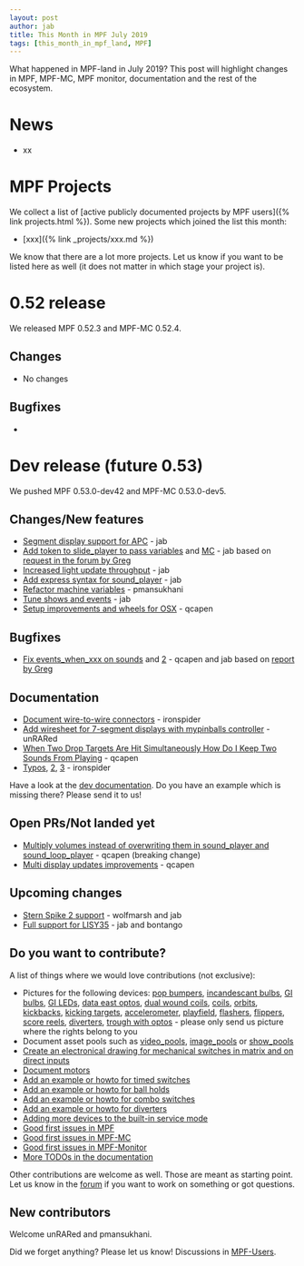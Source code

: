 ```yaml
---
layout: post
author: jab
title: This Month in MPF July 2019
tags: [this_month_in_mpf_land, MPF]
---
```

What happened in MPF-land in July 2019?
This post will highlight changes in MPF, MPF-MC, MPF monitor, documentation
and the rest of the ecosystem.

# News

* xx

# MPF Projects

We collect a list of [active publicly documented projects by MPF users]({% link projects.html %}).
Some new projects which joined the list this month:

* [xxx]({% link _projects/xxx.md %})


We know that there are a lot more projects. Let us know if you want to be listed here as well (it does not matter in which stage your project is).

# 0.52 release

We released MPF 0.52.3 and MPF-MC 0.52.4.

## Changes

* No changes

## Bugfixes

* 

# Dev release (future 0.53)

We pushed MPF 0.53.0-dev42 and MPF-MC 0.53.0-dev5.

## Changes/New features

* [Segment display support for APC](https://github.com/missionpinball/mpf/pull/1388) - jab
* [Add token to slide_player to pass variables](https://github.com/missionpinball/mpf/pull/1389) and [MC](https://github.com/missionpinball/mpf-mc/pull/377) - jab based on [request in the forum by Greg](https://groups.google.com/forum/#!topic/mpf-users/ln2y_qxGRg4)
* [Increased light update throughput](https://github.com/missionpinball/mpf/pull/1390) - jab
* [Add express syntax for sound_player](https://github.com/missionpinball/mpf-mc/pull/378) - jab
* [Refactor machine variables](https://github.com/missionpinball/mpf/pull/1394) - pmansukhani
* [Tune shows and events](https://github.com/missionpinball/mpf/pull/1392) - jab
* [Setup improvements and wheels for OSX](https://github.com/missionpinball/mpf-mc/pull/379) - qcapen

## Bugfixes

* [Fix events_when_xxx on sounds](https://github.com/missionpinball/mpf-mc/pull/378) and [2](https://github.com/missionpinball/mpf/pull/1393) - qcapen and jab based on [report by Greg](https://groups.google.com/forum/#!topic/mpf-users/B8PF2WqFpYo)

## Documentation

* [Document wire-to-wire connectors](https://github.com/missionpinball/mpf-docs/pull/242) - ironspider
* [Add wiresheet for 7-segment displays with mypinballs controller](https://github.com/missionpinball/mpf-docs/pull/241) - unRARed
* [When Two Drop Targets Are Hit Simultaneously How Do I Keep Two Sounds From Playing](https://github.com/missionpinball/mpf-docs/commit/7909751f5f0b09727e0c68e8b561d76b3e4e4ef3) - qcapen
* [Typos](https://github.com/missionpinball/mpf-docs/pull/243), [2](https://github.com/missionpinball/mpf-docs/pull/244), [3](https://github.com/missionpinball/mpf-docs/pull/245) - ironspider

Have a look at the [dev documentation](http://docs.missionpinball.org/en/dev/).
Do you have an example which is missing there? Please send it to us!

## Open PRs/Not landed yet

* [Multiply volumes instead of overwriting them in sound_player and sound_loop_player](https://github.com/missionpinball/mpf-mc/pull/333) - qcapen (breaking change)
* [Multi display updates improvements](https://github.com/missionpinball/mpf-mc/pull/323) - qcapen

## Upcoming changes

* [Stern Spike 2 support](https://github.com/missionpinball/mpf/issues/1246) - wolfmarsh and jab
* [Full support for LISY35](https://github.com/missionpinball/mpf/issues/1218) - jab and bontango

## Do you want to contribute?

A list of things where we would love contributions (not exclusive):

* Pictures for the following devices: [pop bumpers](http://docs.missionpinball.org/en/dev/mechs/pop_bumpers/index.html),
  [incandescant bulbs](http://docs.missionpinball.org/en/dev/mechs/lights/matrix_lights.html),
  [GI bulbs](http://docs.missionpinball.org/en/dev/mechs/lights/gis.html),
  [GI LEDs](http://docs.missionpinball.org/en/dev/mechs/lights/gis.html),
  [data east optos](http://docs.missionpinball.org/en/dev/mechs/switches/optos.html),
  [dual wound coils](http://docs.missionpinball.org/en/dev/mechs/coils/dual_wound_coils.html),
  [coils](http://docs.missionpinball.org/en/dev/mechs/coils/index.html),
  [orbits](http://docs.missionpinball.org/en/dev/mechs/loops/index.html),
  [kickbacks](http://docs.missionpinball.org/en/dev/mechs/kickbacks/index.html),
  [kicking targets](http://docs.missionpinball.org/en/dev/mechs/targets/kicking_targets/index.html),
  [accelerometer](http://docs.missionpinball.org/en/dev/mechs/accelerometers/index.html),
  [playfield](http://docs.missionpinball.org/en/dev/mechs/playfields/index.html),
  [flashers](http://docs.missionpinball.org/en/dev/mechs/lights/flashers.html),
  [flippers](http://docs.missionpinball.org/en/dev/mechs/flippers/index.html),
  [score reels](http://docs.missionpinball.org/en/dev/mechs/score_reels/index.html),
  [diverters](http://docs.missionpinball.org/en/dev/mechs/diverters/index.html),
  [trough with optos](http://docs.missionpinball.org/en/dev/mechs/troughs/index.html) - please only send us picture where the rights belong to you
* Document asset pools such as [video_pools](http://docs.missionpinball.org/en/dev/config/video_pools.html), [image_pools](http://docs.missionpinball.org/en/dev/config/image_pools.html) or [show_pools](http://docs.missionpinball.org/en/dev/config/show_pools.html)
* [Create an electronical drawing for mechanical switches in matrix and on direct inputs](http://docs.missionpinball.org/en/dev/mechs/switches/mechanical_switches.html)
* [Document motors](http://docs.missionpinball.org/en/dev/mechs/motors/index.html)
* [Add an example or howto for timed switches](http://docs.missionpinball.org/en/dev/game_logic/timed_switches/index.html)
* [Add an example or howto for ball holds](http://docs.missionpinball.org/en/dev/game_logic/ball_holds/index.html)
* [Add an example or howto for combo switches](http://docs.missionpinball.org/en/dev/game_logic/combo_switches/index.html)
* [Add an example or howto for diverters](http://docs.missionpinball.org/en/dev/mechs/diverters/index.html)
* [Adding more devices to the built-in service mode](https://github.com/missionpinball/mpf/issues/693)
* [Good first issues in MPF](https://github.com/missionpinball/mpf/issues?q=is%3Aissue+is%3Aopen+label%3A%22good+first+issue%22)
* [Good first issues in MPF-MC](https://github.com/missionpinball/mpf-mc/issues?q=is%3Aissue+is%3Aopen+label%3A%22help+wanted%22)
* [Good first issues in MPF-Monitor](https://github.com/missionpinball/mpf-monitor/issues?q=is%3Aissue+is%3Aopen+label%3A%22help+wanted%22)
* [More TODOs in the documentation](http://docs.missionpinball.org/en/dev/search.html?q="Help+us+to+write+it"&check_keywords=yes&area=default)

Other contributions are welcome as well.
Those are meant as starting point.
Let us know in the [forum](https://groups.google.com/forum/#!forum/mpf-users)
if you want to work on something or got questions.

## New contributors

Welcome unRARed and pmansukhani.

Did we forget anything? Please let us know!
Discussions in [MPF-Users](https://groups.google.com/forum/#!forum/mpf-users).
